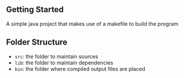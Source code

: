 ## Getting Started
A simple java project that makes use of a makefile to build the program


## Folder Structure

- `src`: the folder to maintain sources
- `lib`: the folder to maintain dependencies
- `bin`: the folder where compiled output files are placed
